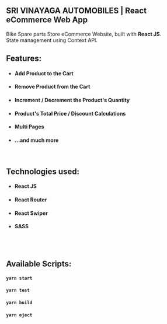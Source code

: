## SRI VINAYAGA AUTOMOBILES | React eCommerce Web App


Bike Spare parts Store eCommerce Website, built with **React JS**. <br/>
State management using Context API.
<br/>

## Features:

- #### Add Product to the Cart
- #### Remove Product from the Cart
- #### Increment / Decrement the Product's Quantity
- #### Product's Total Price / Discount Calculations
- #### Multi Pages
- #### ...and much more

<br/>

## Technologies used:

- #### **React JS**
- #### **React Router**
- #### **React Swiper**
- #### **SASS**

<br/>

<br/>

## Available Scripts:

#### `yarn start`

#### `yarn test`

#### `yarn build`

#### `yarn eject`

<br/>

